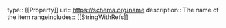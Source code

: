 type:: [[Property]]
url:: https://schema.org/name
description:: The name of the item
rangeincludes:: [[StringWithRefs]]
